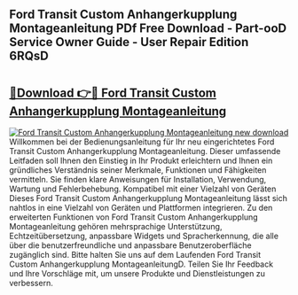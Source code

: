 ## Ford Transit Custom Anhangerkupplung Montageanleitung PDf Free Download - Part-ooD Service Owner Guide - User Repair Edition 6RQsD

# <h2><a href="http://df7b0a.blite.top/?on=Ford+Transit+Custom+Anhangerkupplung+Montageanleitung">🔗Download 👉🔴 Ford Transit Custom Anhangerkupplung Montageanleitung</a></h2>

[![Ford Transit Custom Anhangerkupplung Montageanleitung new download](https://i.imgur.com/lujVjoI.png)](http://df7b0a.blite.top/?on=Ford+Transit+Custom+Anhangerkupplung+Montageanleitung)
Willkommen bei der Bedienungsanleitung für Ihr neu eingerichtetes Ford Transit Custom Anhangerkupplung Montageanleitung. Dieser umfassende Leitfaden soll Ihnen den Einstieg in Ihr Produkt erleichtern und Ihnen ein gründliches Verständnis seiner Merkmale, Funktionen und Fähigkeiten vermitteln. Sie finden klare Anweisungen für Installation, Verwendung, Wartung und Fehlerbehebung. Kompatibel mit einer Vielzahl von Geräten Dieses Ford Transit Custom Anhangerkupplung Montageanleitung lässt sich nahtlos in eine Vielzahl von Geräten und Plattformen integrieren. Zu den erweiterten Funktionen von Ford Transit Custom Anhangerkupplung Montageanleitung gehören mehrsprachige Unterstützung, Echtzeitübersetzung, anpassbare Widgets und Spracherkennung, die alle über die benutzerfreundliche und anpassbare Benutzeroberfläche zugänglich sind. Bitte halten Sie uns auf dem Laufenden Ford Transit Custom Anhangerkupplung MontageanleitungD. Teilen Sie Ihr Feedback und Ihre Vorschläge mit, um unsere Produkte und Dienstleistungen zu verbessern.
